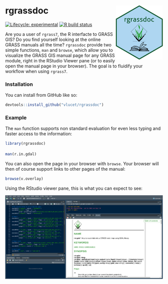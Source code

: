 
<!-- README.md is generated from README.Rmd. Please edit that file -->

# rgrassdoc <img src="images/final_sticker.png" align="right" width=150/>

<!-- badges: start -->

[![Lifecycle:
experimental](https://img.shields.io/badge/lifecycle-experimental-orange.svg)](https://www.tidyverse.org/lifecycle/#experimental)
[![R build
status](https://github.com/VLucet/rgrassdoc/workflows/R-CMD-check/badge.svg)](https://github.com/VLucet/rgrassdoc/actions)
<!-- badges: end -->

Are you a user of `rgrass7`, the R interfacte to GRASS GIS? Do you find
yourself looking at the online GRASS manuals all the time? `rgrassdoc`
provide two simple functions, `man` and `browse`, which allow you to
visualize the GRASS GIS manual page for any GRASS module, right in the
RStudio Viewer pane (or to easily open the manual page in your browser).
The goal is to fluidify your workflow when using `rgrass7`.

### Installation

You can install from GitHub like so:

``` r
devtools::install_github("vlucet/rgrassdoc")
```

### Example

The `man` function supports non standard evaluation for even less typing
and faster access to the information:

``` r
library(rgrassdoc)

man(r.in.gdal)
```

You can also open the page in your browser with `browse`. Your browser
will then of course support links to other pages of the manual:

``` r
browse(v.overlay)
```

Using the RStudio viewer pane, this is what you can expect to see:

![Viewer Pane](images/README-screenshot.png)
